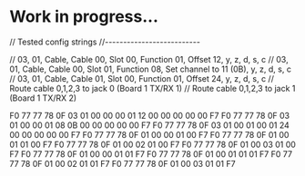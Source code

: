 # Work in progress...


// Tested config strings
//--------------------------

// 03, 01, Cable, Cable 00, Slot 00, Function 01, Offset 12, y, z, d, s, c
// 03, 01, Cable, Cable 00, Slot 01, Function 08, Set channel to 11 (0B), y, z, d, s, c
// 03, 01, Cable, Cable 01, Slot 00, Function 01, Offset 24, y, z, d, s, c
// Route cable 0,1,2,3 to jack 0 (Board 1 TX/RX 1)
// Route cable 0,1,2,3 to jack 1 (Board 1 TX/RX 2)

F0 77 77 78 0F 03 01 00 00 00 01 12 00 00 00 00 00 F7
F0 77 77 78 0F 03 01 00 00 01 08 0B 00 00 00 00 00 F7
F0 77 77 78 0F 03 01 00 01 00 01 24 00 00 00 00 00 F7
F0 77 77 78 0F 01 00 00 01 00 F7
F0 77 77 78 0F 01 00 01 01 00 F7
F0 77 77 78 0F 01 00 02 01 00 F7
F0 77 77 78 0F 01 00 03 01 00 F7
F0 77 77 78 0F 01 00 00 01 01 F7
F0 77 77 78 0F 01 00 01 01 01 F7
F0 77 77 78 0F 01 00 02 01 01 F7
F0 77 77 78 0F 01 00 03 01 01 F7
